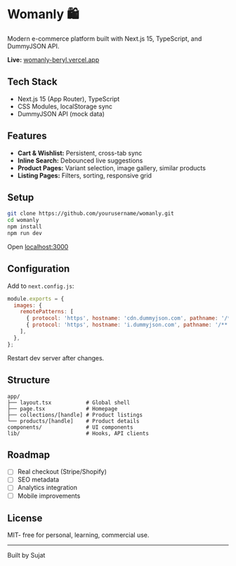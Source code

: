 # Womanly 🛍️

Modern e-commerce platform built with Next.js 15, TypeScript, and DummyJSON API.

**Live:** [womanly-beryl.vercel.app](https://womanly-beryl.vercel.app/)

## Tech Stack

- Next.js 15 (App Router), TypeScript
- CSS Modules, localStorage sync
- DummyJSON API (mock data)

## Features

- **Cart & Wishlist:** Persistent, cross-tab sync
- **Inline Search:** Debounced live suggestions
- **Product Pages:** Variant selection, image gallery, similar products
- **Listing Pages:** Filters, sorting, responsive grid

## Setup

```bash
git clone https://github.com/yourusername/womanly.git
cd womanly
npm install
npm run dev
```

Open [localhost:3000](http://localhost:3000)

## Configuration

Add to `next.config.js`:

```js
module.exports = {
  images: {
    remotePatterns: [
      { protocol: 'https', hostname: 'cdn.dummyjson.com', pathname: '/**' },
      { protocol: 'https', hostname: 'i.dummyjson.com', pathname: '/**' },
    ],
  },
};
```

Restart dev server after changes.

## Structure

```
app/
├── layout.tsx           # Global shell
├── page.tsx             # Homepage
├── collections/[handle] # Product listings
└── products/[handle]    # Product details
components/              # UI components
lib/                     # Hooks, API clients
```

## Roadmap

- [ ] Real checkout (Stripe/Shopify)
- [ ] SEO metadata
- [ ] Analytics integration
- [ ] Mobile improvements

## License

MIT- free for personal, learning, commercial use.

---

Built by Sujat
